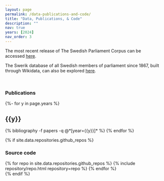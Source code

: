 ```yaml
---
layout: page
permalink: /data-publications-and-code/
title: "Data, Publications, & Code"
description: ""
nav: true
years: [2024]
nav_order: 3
---
```


The most recent release of The Swedish Parliament Corpus can be accessed <a href="https://github.com/swerik-project/the-swedish-parliament-corpus/releases/latest">here</a>.

The Swerik database of all Swedish members of parliament since 1867, built through Wikidata, can also be explored <a href="https://swerik-project.github.io/person-catalog/">here</a>.

<br>

### Publications

<div class="publications">
{%- for y in page.years %}
  <h2 class="year">{{y}}</h2>
  {% bibliography -f papers -q @*[year={{y}}]* %}
{% endfor %}
</div>

{% if site.data.repositories.github_repos %}

### Source code

<div class="repositories d-flex flex-wrap flex-md-row flex-column justify-content-between align-items-center">
  {% for repo in site.data.repositories.github_repos %}
    {% include repository/repo.html repository=repo %}
  {% endfor %}
</div>
{% endif %}
